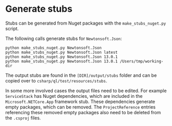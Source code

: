 # Generate stubs

Stubs can be generated from Nuget packages with the `make_stubs_nuget.py` script.

The following calls generate stubs for `Newtonsoft.Json`:

```
python make_stubs_nuget.py Newtonsoft.Json
python make_stubs_nuget.py Newtonsoft.Json latest
python make_stubs_nuget.py Newtonsoft.Json 13.0.1
python make_stubs_nuget.py Newtonsoft.Json 13.0.1 /Users/tmp/working-dir
```

The output stubs are found in the `[DIR]/output/stubs` folder and can be copied over to `csharp/ql/test/resources/stubs`.

In some more involved cases the output files need to be edited. For example `ServiceStack` has Nuget dependencies, which
are included in the `Microsoft.NETCore.App` framework stub. These dependencies generate empty packages, which can be
removed. The `ProjectReference` entries referencing these removed empty packages also need to be deleted from the
`.csproj` files.